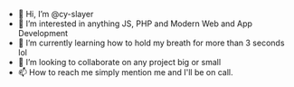 - 👋 Hi, I’m @cy-slayer
- 👀 I’m interested in anything JS, PHP and Modern Web and App Development
- 🌱 I’m currently learning how to hold my breath for more than 3 seconds lol
- 💞️ I’m looking to collaborate on any project big or small
- 📫 How to reach me simply mention me and I'll be on call.

<!---
cy-slayer/cy-slayer is a ✨ special ✨ repository because its `README.md` (this file) appears on your GitHub profile.
You can click the Preview link to take a look at your changes.
--->
